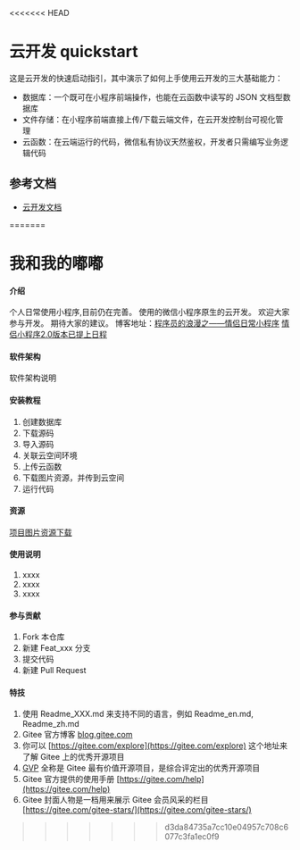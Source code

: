 <<<<<<< HEAD
# 云开发 quickstart

这是云开发的快速启动指引，其中演示了如何上手使用云开发的三大基础能力：

- 数据库：一个既可在小程序前端操作，也能在云函数中读写的 JSON 文档型数据库
- 文件存储：在小程序前端直接上传/下载云端文件，在云开发控制台可视化管理
- 云函数：在云端运行的代码，微信私有协议天然鉴权，开发者只需编写业务逻辑代码

## 参考文档

- [云开发文档](https://developers.weixin.qq.com/miniprogram/dev/wxcloud/basis/getting-started.html)

=======
# 我和我的嘟嘟

#### 介绍
个人日常使用小程序,目前仍在完善。
使用的微信小程序原生的云开发。
欢迎大家参与开发。
期待大家的建议。
博客地址：[程序员的浪漫之——情侣日常小程序](https://blog.csdn.net/Twinkle_sone/article/details/119927555)
[情侣小程序2.0版本已提上日程](https://blog.csdn.net/Twinkle_sone/article/details/120793428)

#### 软件架构
软件架构说明


#### 安装教程
1.  创建数据库
2.  下载源码
3.  导入源码
4.  关联云空间环境
5.  上传云函数
6.  下载图片资源，并传到云空间
7.  运行代码

#### 资源
[项目图片资源下载](https://gitee.com/zheng_yongtao/images-package.git)

#### 使用说明

1.  xxxx
2.  xxxx
3.  xxxx

#### 参与贡献

1.  Fork 本仓库
2.  新建 Feat_xxx 分支
3.  提交代码
4.  新建 Pull Request


#### 特技

1.  使用 Readme\_XXX.md 来支持不同的语言，例如 Readme\_en.md, Readme\_zh.md
2.  Gitee 官方博客 [blog.gitee.com](https://blog.gitee.com)
3.  你可以 [https://gitee.com/explore](https://gitee.com/explore) 这个地址来了解 Gitee 上的优秀开源项目
4.  [GVP](https://gitee.com/gvp) 全称是 Gitee 最有价值开源项目，是综合评定出的优秀开源项目
5.  Gitee 官方提供的使用手册 [https://gitee.com/help](https://gitee.com/help)
6.  Gitee 封面人物是一档用来展示 Gitee 会员风采的栏目 [https://gitee.com/gitee-stars/](https://gitee.com/gitee-stars/)
>>>>>>> d3da84735a7cc10e04957c708c6077c3fa1ec0f9
